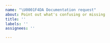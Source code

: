 ```yaml
---
name: "\U0001F4DA Documentation request"
about: Point out what's confusing or missing
title: ''
labels: ''
assignees: ''

---
```



